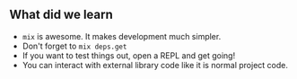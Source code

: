 ## What did we learn

- `mix` is awesome. It makes development much simpler.
- Don't forget to `mix deps.get`
- If you want to test things out, open a REPL and get going!
- You can interact with external library code like it is normal project code.